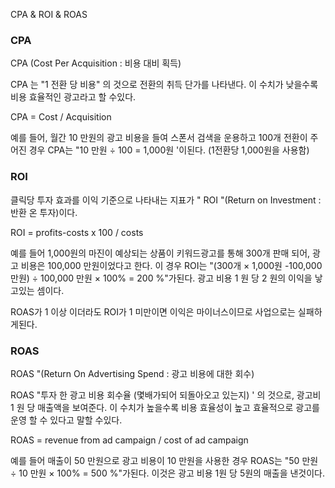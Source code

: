 CPA & ROI & ROAS

### CPA
CPA (Cost Per Acquisition : 비용 대비 획득)

CPA 는 "1 전환 당 비용" 의 것으로 전환의 취득 단가를 나타낸다. 이 수치가 낮을수록 비용 효율적인 광고라고 할 수있다.

CPA = Cost / Acquisition

예를 들어, 월간 10 만원의 광고 비용을 들여 스폰서 검색을 운용하고 100개 전환이 주어진 경우 CPA는 "10 만원 ÷ 100 = 1,000원 '이된다. (1전환당 1,000원을 사용함)


### ROI
클릭당 투자 효과를 이익 기준으로 나타내는 지표가 " ROI "(Return on Investment : 반환 온 투자)이다.

ROI = profits-costs x 100 / costs

예를 들어 1,000원의 마진이 예상되는 상품이 키워드광고를 통해 300개 판매 되어, 광고 비용은 100,000 만원이었다고 한다. 이 경우 ROI는 "(300개 × 1,000원 -100,000 만원) ÷ 100,000 만원 × 100% = 200 %"가된다. 광고 비용 1 원 당 2 원의 이익을 낳고있는 셈이다.

ROAS가 1 이상 이더라도  ROI가 1 미만이면 이익은 마이너스이므로 사업으로는 실패하게된다.

### ROAS
ROAS "(Return On Advertising Spend : 광고 비용에 대한 회수)

ROAS  "투자 한 광고 비용 회수율 (몇배가되어 되돌아오고 있는지) ' 의 것으로, 광고비 1 원 당 매출액을 보여준다. 이 수치가 높을수록 비용 효율성이 높고 효율적으로 광고를 운영 할 수 있다고 말할 수있다.

ROAS = revenue from ad campaign / cost of ad campaign

예를 들어 매출이 50 만원으로 광고 비용이 10 만원을 사용한 경우 ROAS는 "50 만원 ÷ 10 만원 × 100% = 500 %"가된다. 이것은 광고 비용 1원 당 5원의 매출을 낸것이다.

